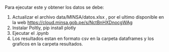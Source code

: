 Para ejecutar este y obtener los datos se debe:
1. Actualizar el archivo data/MINSA/datos.xlsx , por el ultimo disponible en la web https://cloud.minsa.gob.pe/s/NctBnHXDnocgWAg
2. Instalar Poltly, pip install plotly
2. Ejecutar el .ipynb
3. Los resultados estan en formato csv en la carpeta dataframes y los graficos en la carpeta resultados.
